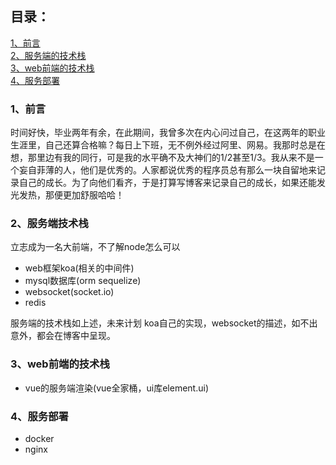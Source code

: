 ## 目录：

[1、前言](#1前言)<br/>
[2、服务端的技术栈](#2服务端的技术栈)<br/>
[3、web前端的技术栈](#3web前端的技术栈)<br/>
[4、服务部署](#4服务部署)<br/>

### 1、前言
时间好快，毕业两年有余，在此期间，我曾多次在内心问过自己，在这两年的职业生涯里，自己还算合格嘛？每日上下班，无不例外经过阿里、网易。我那时总是在想，那里边有我的同行，可是我的水平确不及大神们的1/2甚至1/3。我从来不是一个妄自菲薄的人，他们是优秀的。人家都说优秀的程序员总有那么一块自留地来记录自己的成长。为了向他们看齐，于是打算写博客来记录自己的成长，如果还能发光发热，那便更加舒服哈哈！

### 2、服务端技术栈
立志成为一名大前端，不了解node怎么可以

- web框架koa(相关的中间件)
- mysql数据库(orm sequelize)
- websocket(socket.io)
- redis

服务端的技术栈如上述，未来计划 koa自己的实现，websocket的描述，如不出意外，都会在博客中呈现。

### 3、web前端的技术栈

- vue的服务端渲染(vue全家桶，ui库element.ui)

### 4、服务部署
- docker
- nginx